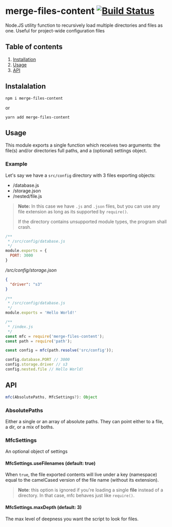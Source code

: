 # merge-files-content [![Build Status](https://travis-ci.com/Frondor/merge-files-content.svg?branch=master)](https://travis-ci.com/Frondor/merge-files-content)
Node.JS utility function to recursively load multiple directories and files as one. Useful for project-wide configuration files

## Table of contents

1. [Installation](#installation)
2. [Usage](#usage)
2. [API](#api)

## Instalalation

```
npm i merge-files-content
```
or

```
yarn add merge-files-content
```

## Usage

This module exports a single function which receives two arguments: the file(s) and/or directories full paths, and a (optional) settings object.

### Example

Let's say we have a `src/config` directory with 3 files exporting objects:
  - /database.js
  - /storage.json
  - /nested/file.js

> **Note:** In this case we have `.js` and `.json` files, but you can use any file extension as long as its supported by `require()`.
>
> If the directory contains unsupported module types, the program shall crash.

```js
/**
 * /src/config/database.js
 */
module.exports = {
  PORT: 3000
}
```
_/src/config/storage.json_
```json
{
  "driver": "s3"
}
```

```js
/**
 * /src/config/database.js
 */
module.exports = 'Hello World!'
```

```js
/**
 * /index.js
 */
const mfc = require('merge-files-content');
const path = require('path');

const config = mfc(path.resolve('src/config'));

config.database.PORT // 3000
config.storage.driver // s3
config.nested.file // Hello World!
```

## API

```ts
mfc(AbsolutePaths, MfcSettings?): Object
```

### AbsolutePaths

Either a single or an array of absolute paths. They can point either to a file, a dir, or a mix of boths.

### MfcSettings

An optional object of settings

#### MfcSettings.useFilenames (default: true)

When `true`, the file exported contents will live under a key (namespace) equal to the camelCased version of the file name (without its extension).

> **Note**: this option is ignored if you're loading a single **file** instead of a directory. In that case, mfc behaves just like `require()`.

#### MfcSettings.maxDepth (default: 3)

The max level of deepness you want the script to look for files.

